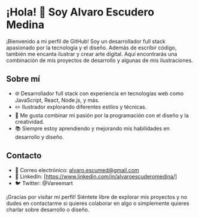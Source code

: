 # ¡Hola! 👋 Soy Alvaro Escudero Medina

¡Bienvenido a mi perfil de GitHub! Soy un desarrollador full stack apasionado por la tecnología y el diseño. Además de escribir código, también me encanta ilustrar y crear arte digital. Aquí encontrarás una combinación de mis proyectos de desarrollo y algunas de mis ilustraciones.

## Sobre mí

- 🌐 Desarrollador full stack con experiencia en tecnologías web como JavaScript, React, Node.js, y más.
- ✏️ Ilustrador explorando diferentes estilos y técnicas.
- 🎨 Me gusta combinar mi pasión por la programación con el diseño y la creatividad.
- 📚 Siempre estoy aprendiendo y mejorando mis habilidades en desarrollo y diseño.

## Contacto

- 📧 Correo electrónico: alvaro.escumed@gmail.com
- 💼 LinkedIn: [https://www.linkedin.com/in/alvaroescuderomedina/]
- 🐦 Twitter: @Vareemart

¡Gracias por visitar mi perfil! Siéntete libre de explorar mis proyectos y no dudes en contactarme si quieres colaborar en algo o simplemente quieres charlar sobre desarrollo o diseño.

